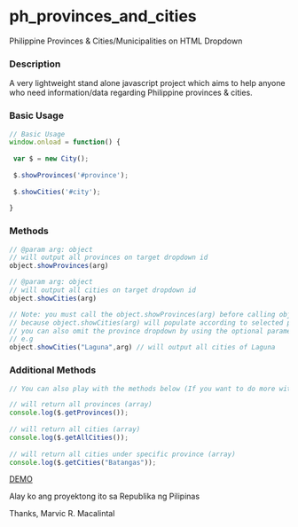 # ph_provinces_and_cities
Philippine Provinces &amp; Cities/Municipalities on HTML Dropdown

### Description
A very lightweight stand alone javascript project which aims to help anyone who need information/data regarding Philippine provinces & cities. 

### Basic Usage
```javascript
// Basic Usage
window.onload = function() {
	
 var $ = new City();
 
 $.showProvinces('#province');
 
 $.showCities('#city');	
 
}
```
### Methods
```javascript
// @param arg: object
// will output all provinces on target dropdown id 
object.showProvinces(arg) 
```
```javascript
// @param arg: object
// will output all cities on target dropdown id 
object.showCities(arg) 

// Note: you must call the object.showProvinces(arg) before calling object.showCities(arg) 
// because object.showCities(arg) will populate according to selected province from province dropdown
// you can also omit the province dropdown by using the optional parameter of showCities 
// e.g 
object.showCities("Laguna",arg) // will output all cities of Laguna

```
### Additional Methods 
```javascript
// You can also play with the methods below (If you want to do more with given data)

// will return all provinces (array)
console.log($.getProvinces());
	
// will return all cities (array)
console.log($.getAllCities());
	
// will return all cities under specific province (array)
console.log($.getCities("Batangas"));	
```
[DEMO](https://www.marvicrm.com/scripts/ph_provinces_and_cities/demo.php)

Alay ko ang proyektong ito sa Republika ng Pilipinas

Thanks,
Marvic R. Macalintal
